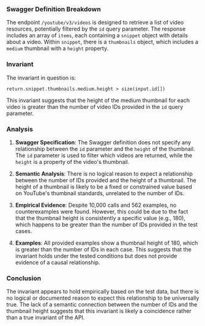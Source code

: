 ### Swagger Definition Breakdown

The endpoint `/youtube/v3/videos` is designed to retrieve a list of video resources, potentially filtered by the `id` query parameter. The response includes an array of `items`, each containing a `snippet` object with details about a video. Within `snippet`, there is a `thumbnails` object, which includes a `medium` thumbnail with a `height` property.

### Invariant

The invariant in question is:

```
return.snippet.thumbnails.medium.height > size(input.id[])
```

This invariant suggests that the height of the medium thumbnail for each video is greater than the number of video IDs provided in the `id` query parameter.

### Analysis

1. **Swagger Specification**: The Swagger definition does not specify any relationship between the `id` parameter and the `height` of the thumbnail. The `id` parameter is used to filter which videos are returned, while the `height` is a property of the video's thumbnail.

2. **Semantic Analysis**: There is no logical reason to expect a relationship between the number of IDs provided and the height of a thumbnail. The height of a thumbnail is likely to be a fixed or constrained value based on YouTube's thumbnail standards, unrelated to the number of IDs.

3. **Empirical Evidence**: Despite 10,000 calls and 562 examples, no counterexamples were found. However, this could be due to the fact that the thumbnail height is consistently a specific value (e.g., 180), which happens to be greater than the number of IDs provided in the test cases.

4. **Examples**: All provided examples show a thumbnail height of 180, which is greater than the number of IDs in each case. This suggests that the invariant holds under the tested conditions but does not provide evidence of a causal relationship.

### Conclusion

The invariant appears to hold empirically based on the test data, but there is no logical or documented reason to expect this relationship to be universally true. The lack of a semantic connection between the number of IDs and the thumbnail height suggests that this invariant is likely a coincidence rather than a true invariant of the API.
